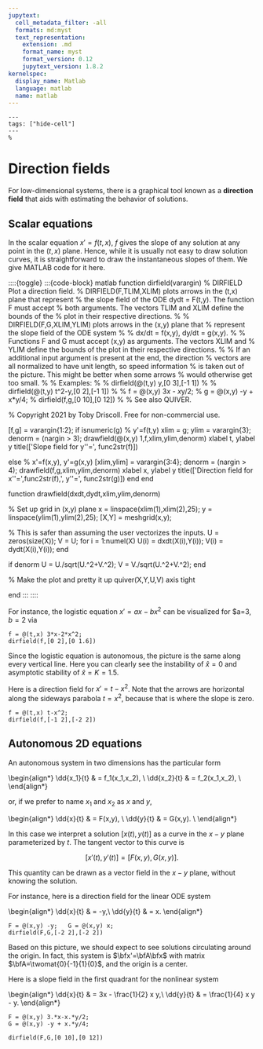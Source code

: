 ```yaml
---
jupytext:
  cell_metadata_filter: -all
  formats: md:myst
  text_representation:
    extension: .md
    format_name: myst
    format_version: 0.12
    jupytext_version: 1.8.2
kernelspec:
  display_name: Matlab
  language: matlab
  name: matlab
---
```


```{code-cell}
---
tags: ["hide-cell"]
---
%
```

# Direction fields

For low-dimensional systems, there is a graphical tool known as a **direction field** that aids with estimating the behavior of solutions. 

## Scalar equations

In the scalar equation $x'=f(t,x)$, $f$ gives the slope of any solution at any point in the $(t,x)$ plane. Hence, while it is usually not easy to draw solution curves, it is straightforward to draw the instantaneous slopes of them. We give MATLAB code for it here.

::::{toggle}
:::{code-block} matlab
function dirfield(varargin)
% DIRFIELD Plot a direction field.
%    DIRFIELD(F,TLIM,XLIM) plots arrows in the (t,x) plane that represent
%    the slope field of the ODE dydt = F(t,y). The function F must accept
%    both arguments. The vectors TLIM and XLIM define the bounds of the 
%    plot in their respective directions.
%
%    DIRFIELD(F,G,XLIM,YLIM) plots arrows in the (x,y) plane that
%    represent the slope field of the ODE system 
% 
%       dx/dt = f(x,y),  dy/dt = g(x,y). 
%
%    Functions F and G must accept (x,y) as arguments. The vectors XLIM and
%    YLIM define the bounds of the plot in their respective directions.
%
%    If an additional input argument is present at the end, the direction
%    vectors are all normalized to have unit length, so speed information
%    is taken out of the picture. This might be better when some arrows
%    would otherwise get too small.
%
%    Examples:
%
%       dirfield(@(t,y) y,[0 3],[-1 1])
%
%       dirfield(@(t,y) t^2-y,[0 2],[-1 1])
%
%       f = @(x,y) 3*x - x*y/2;
%       g = @(x,y) -y + x*y/4;
%       dirfield(f,g,[0 10],[0 12])
%
%    See also QUIVER.

% Copyright 2021 by Toby Driscoll. Free for non-commercial use. 

[f,g] = varargin{1:2};
if isnumeric(g)    % y'=f(t,y)
    xlim = g;
    ylim = varargin{3};
    denorm = (nargin > 3);
    drawfield(@(x,y) 1,f,xlim,ylim,denorm)
    xlabel t, ylabel y
    title(['Slope field for y''=', func2str(f)])

else               % x'=f(x,y), y'=g(x,y)
    [xlim,ylim] = varargin{3:4};
    denorm = (nargin > 4);
    drawfield(f,g,xlim,ylim,denorm)
    xlabel x, ylabel y
    title(['Direction field for x''=',func2str(f),', y''=', func2str(g)])
end
end

function drawfield(dxdt,dydt,xlim,ylim,denorm)

% Set up grid in (x,y) plane 
x = linspace(xlim(1),xlim(2),25);
y = linspace(ylim(1),ylim(2),25);
[X,Y] = meshgrid(x,y);

% This is safer than assuming the user vectorizes the inputs.
U = zeros(size(X));  V = U;
for i = 1:numel(X)
    U(i) = dxdt(X(i),Y(i));  V(i) = dydt(X(i),Y(i));
end

if denorm 
    U = U./sqrt(U.^2+V.^2);  V = V./sqrt(U.^2+V.^2);
end

% Make the plot and pretty it up
quiver(X,Y,U,V)
axis tight

end
:::
::::


For instance, the logistic equation $x'=ax-bx^2$ can be visualized for $a=3, $b=2$ via

```{code-cell}
f = @(t,x) 3*x-2*x^2;
dirfield(f,[0 2],[0 1.6])
```

Since the logistic equation is autonomous, the picture is the same along every vertical line. Here you can clearly see the instability of $\hat{x}=0$ and asymptotic stability of $\hat{x}=K=1.5$. 

Here is a direction field for $x'=t-x^2$. Note that the arrows are horizontal along the sideways parabola $t=x^2$, because that is where the slope is zero. 

```{code-cell}
f = @(t,x) t-x^2;
dirfield(f,[-1 2],[-2 2])
```

## Autonomous 2D equations

An autonomous system in two dimensions has the particular form 

\begin{align*}
	\dd{x_1}{t} & = f_1(x_1,x_2), \\
	\dd{x_2}{t} & = f_2(x_1,x_2), \\
\end{align*}

or, if we prefer to name $x_1$ and $x_2$ as $x$ and $y$,

\begin{align*}
	\dd{x}{t} & = F(x,y), \\
	\dd{y}{t} & = G(x,y). \\
\end{align*}

In this case we interpret a solution $[x(t),y(t)]$ as a curve in the $x-y$ plane parameterized by $t$. The tangent vector to this curve is

$$
\bigl[ x'(t),y'(t) \bigr] = \bigl[ F(x,y), G(x,y) \bigr].
$$

This quantity can be drawn as a vector field in the $x-y$ plane, without knowing the solution.


For instance, here is a direction field for the linear ODE system

\begin{align*}
\dd{x}{t} & = -y,\\
\dd{y}{t} & = x.
\end{align*}


```{code-cell}
F = @(x,y) -y;   G = @(x,y) x;
dirfield(F,G,[-2 2],[-2 2])
```

Based on this picture, we should expect to see solutions circulating around the origin. In fact, this system is $\bfx'=\bfA\bfx$ with matrix $\bfA=\twomat{0}{-1}{1}{0}$, and the origin is a center.

Here is a slope field in the first quadrant for the nonlinear system

\begin{align*}
\dd{x}{t} & = 3x - \frac{1}{2} x y,\\
\dd{y}{t} & = \frac{1}{4} x y - y.
\end{align*}

```{code-cell}
F = @(x,y) 3.*x-x.*y/2;
G = @(x,y) -y + x.*y/4;

dirfield(F,G,[0 10],[0 12])
```
